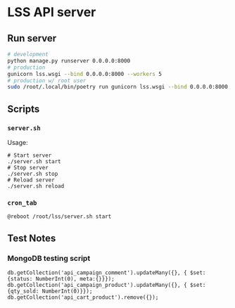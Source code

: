 # LSS API server

## Run server

```bash
# development
python manage.py runserver 0.0.0.0:8000
# production
gunicorn lss.wsgi --bind 0.0.0.0:8000 --workers 5
# production w/ root user
sudo /root/.local/bin/poetry run gunicorn lss.wsgi --bind 0.0.0.0:8000 --workers 5
```

## Scripts

### `server.sh`

Usage:

```shell
# Start server
./server.sh start
# Stop server
./server.sh stop
# Reload server
./server.sh reload
```

### `cron_tab`

```shell
@reboot /root/lss/server.sh start
```

## Test Notes

### MongoDB testing script

```mongo
db.getCollection('api_campaign_comment').updateMany({}, { $set: {status: NumberInt(0), meta:{}}});
db.getCollection('api_campaign_product').updateMany({}, { $set: {qty_sold: NumberInt(0)}});
db.getCollection('api_cart_product').remove({});
```
